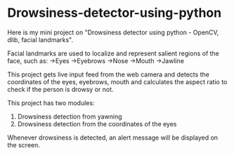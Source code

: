 # Drowsiness-detector-using-python
Here is my mini project on "Drowsiness detector using python - OpenCV, dlib, facial landmarks". 

Facial landmarks are used to localize and represent salient regions of the face, such as:
->Eyes
->Eyebrows
->Nose
->Mouth
->Jawline

This project gets live input feed from the web camera and detects the coordinates of the eyes, eyebrows, mouth and calculates the aspect ratio to check if the person is drowsy or not.

This project has two modules:
1. Drowsiness detection from yawning
2. Drowsiness detection from the coordinates of the eyes

Whenever drowsiness is detected, an alert message will be displayed on the screen.

